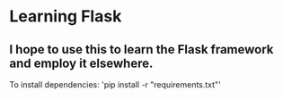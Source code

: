 # Learning Flask
## I hope to use this to learn the Flask framework and employ it elsewhere.

To install dependencies: 'pip install -r "requirements.txt"'

